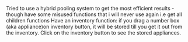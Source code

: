Tried to use a hybrid pooling system to get the most efficient results - though have some misused functions that i will never use again i.e get all children functions
Have an inventory function: if you drag a number box (aka appliance)on inventory button, it will be stored till you get it out from the inventory. Click on the inventory button to see the stored appliances.
